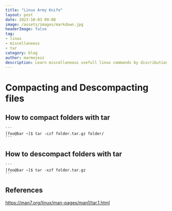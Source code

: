 ```yaml
---
title: "Linux Army Knife"
layout: post
date: 2023-10-03 09:08
image: /assets/images/markdown.jpg
headerImage: false
tag:
- linux
- miscellaneous
- tar
category: blog
author: marmojezz
description: Learn miscellaneous usefull linux commands by discribution
---
```


# Compacting and Descompacting files
##   How to compact folders with tar
    ```
    [foo@bar ~]$ tar -czf folder.tar.gz folder/
    ```
##   How to descompact folders with tar
    ```
    [foo@bar ~]$ tar -xzf folder.tar.gz
    ```
## References
https://man7.org/linux/man-pages/man1/tar.1.html
